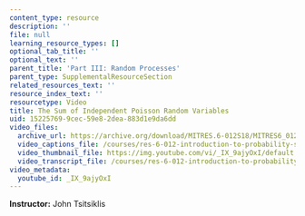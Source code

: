 ```yaml
---
content_type: resource
description: ''
file: null
learning_resource_types: []
optional_tab_title: ''
optional_text: ''
parent_title: 'Part III: Random Processes'
parent_type: SupplementalResourceSection
related_resources_text: ''
resource_index_text: ''
resourcetype: Video
title: The Sum of Independent Poisson Random Variables
uid: 15225769-9cec-59e8-2dea-883d1e9da6dd
video_files:
  archive_url: https://archive.org/download/MITRES.6-012S18/MITRES6_012S18_L23-02_300k.mp4
  video_captions_file: /courses/res-6-012-introduction-to-probability-spring-2018/2d74edf12b5550f8bd58e7ade79a8e57_IX9ajyOxI.vtt
  video_thumbnail_file: https://img.youtube.com/vi/_IX_9ajyOxI/default.jpg
  video_transcript_file: /courses/res-6-012-introduction-to-probability-spring-2018/6b4c398d93cb5fd3037962100d90c9bb_IX9ajyOxI.pdf
video_metadata:
  youtube_id: _IX_9ajyOxI
---
```


**Instructor:** John Tsitsiklis